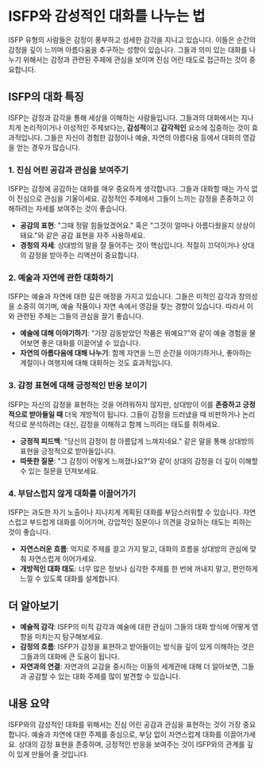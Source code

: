 # ISFP와 감성적인 대화를 나누는 법

ISFP 유형의 사람들은 감정이 풍부하고 섬세한 감각을 지니고 있습니다. 이들은 순간의 감정을 깊이 느끼며 아름다움을 추구하는 성향이 있습니다. 그들과 의미 있는 대화를 나누기 위해서는 감정과 관련된 주제에 관심을 보이며 진심 어린 태도로 접근하는 것이 중요합니다.

## ISFP의 대화 특징

ISFP는 감정과 감각을 통해 세상을 이해하는 사람들입니다. 그들과의 대화에서는 지나치게 논리적이거나 이성적인 주제보다는, **감성적**이고 **감각적인** 요소에 집중하는 것이 효과적입니다. 그들은 자신이 경험한 감정이나 예술, 자연의 아름다움 등에서 대화의 영감을 얻는 경우가 많습니다.

### 1. 진심 어린 공감과 관심을 보여주기
ISFP는 감정에 공감하는 대화를 매우 중요하게 생각합니다. 그들과 대화할 때는 가식 없이 진심으로 관심을 기울이세요. 감정적인 주제에서 그들이 느끼는 감정을 존중하고 이해하려는 자세를 보여주는 것이 좋습니다.

- **공감의 표현**: "그때 정말 힘들었겠어요." 혹은 "그것이 얼마나 아름다웠을지 상상이 돼요."와 같은 공감 표현을 자주 사용하세요.
- **경청의 자세**: 상대방의 말을 잘 들어주는 것이 핵심입니다. 적절히 끄덕이거나 상대의 감정을 받아주는 리액션이 중요합니다.

### 2. 예술과 자연에 관한 대화하기
ISFP는 예술과 자연에 대한 깊은 애정을 가지고 있습니다. 그들은 미적인 감각과 창의성을 소중히 여기며, 예술 작품이나 자연 속에서 영감을 찾는 경향이 있습니다. 따라서 이와 관련된 주제는 그들의 관심을 끌기 좋습니다.

- **예술에 대해 이야기하기**: "가장 감동받았던 작품은 뭐예요?"와 같이 예술 경험을 물어보면 좋은 대화를 이끌어낼 수 있습니다.
- **자연의 아름다움에 대해 나누기**: 함께 자연을 느낀 순간을 이야기하거나, 좋아하는 계절이나 여행지에 대해 대화하는 것도 효과적입니다.

### 3. 감정 표현에 대해 긍정적인 반응 보이기
ISFP는 자신의 감정을 표현하는 것을 어려워하지 않지만, 상대방이 이를 **존중하고 긍정적으로 받아들일 때** 더욱 개방적이 됩니다. 그들이 감정을 드러냈을 때 비판하거나 논리적으로 분석하려는 대신, 감정을 이해하고 함께 느끼려는 태도를 취하세요.

- **긍정적 피드백**: "당신의 감정이 참 아름답게 느껴지네요." 같은 말을 통해 상대방의 표현을 긍정적으로 받아들입니다.
- **따뜻한 질문**: "그 감정이 어떻게 느껴졌나요?"와 같이 상대의 감정을 더 깊이 이해할 수 있는 질문을 던져보세요.

### 4. 부담스럽지 않게 대화를 이끌어가기
ISFP는 과도한 자기 노출이나 지나치게 계획된 대화를 부담스러워할 수 있습니다. 자연스럽고 부드럽게 대화를 이어가며, 강압적인 질문이나 의견을 강요하는 태도는 피하는 것이 좋습니다.

- **자연스러운 흐름**: 억지로 주제를 끌고 가지 말고, 대화의 흐름을 상대방의 관심에 맞춰 자연스럽게 이어가세요.
- **개방적인 대화 태도**: 너무 많은 정보나 심각한 주제를 한 번에 꺼내지 말고, 편안하게 느낄 수 있도록 대화를 설계합니다.

## 더 알아보기

- **예술적 감각**: ISFP의 미적 감각과 예술에 대한 관심이 그들의 대화 방식에 어떻게 영향을 미치는지 탐구해보세요.
- **감정의 흐름**: ISFP가 감정을 표현하고 받아들이는 방식을 깊이 있게 이해하는 것은 그들과의 대화에 큰 도움이 됩니다.
- **자연과의 연결**: 자연과의 교감을 중시하는 이들의 세계관에 대해 더 알아보면, 그들과 공감할 수 있는 대화 주제를 많이 발견할 수 있습니다.

## 내용 요약

ISFP와의 감성적인 대화를 위해서는 진심 어린 공감과 관심을 표현하는 것이 가장 중요합니다. 예술과 자연에 대한 주제를 중심으로, 부담 없이 자연스럽게 대화를 이끌어가세요. 상대의 감정 표현을 존중하며, 긍정적인 반응을 보여주는 것이 ISFP와의 관계를 깊이 있게 만들어 줄 것입니다.